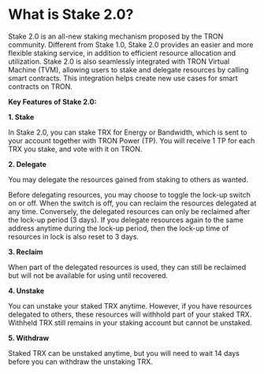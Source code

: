 # What is Stake 2.0?

Stake 2.0 is an all-new staking mechanism proposed by the TRON community. Different from Stake 1.0, Stake 2.0 provides an easier and more flexible staking service, in addition to efficient resource allocation and utilization. Stake 2.0 is also seamlessly integrated with TRON Virtual Machine (TVM), allowing users to stake and delegate resources by calling smart contracts. This integration helps create new use cases for smart contracts on TRON.

**Key Features of Stake 2.0:**

**1. Stake**

In Stake 2.0, you can stake TRX for Energy or Bandwidth, which is sent to your account together with TRON Power (TP). You will receive 1 TP for each TRX you stake, and vote with it on TRON.

**2. Delegate**

You may delegate the resources gained from staking to others as wanted.

Before delegating resources, you may choose to toggle the lock-up switch on or off. When the switch is off, you can reclaim the resources delegated at any time. Conversely, the delegated resources can only be reclaimed after the lock-up period (3 days). If you delegate resources again to the same address anytime during the lock-up period, then the lock-up time of resources in lock is also reset to 3 days.  &#x20;

**3. Reclaim**

When part of the delegated resources is used, they can still be reclaimed but will not be available for using until recovered.

**4. Unstake**

You can unstake your staked TRX anytime. However, if you have resources delegated to others, these resources will withhold part of your staked TRX. Withheld TRX still remains in your staking account but cannot be unstaked.

**5. Withdraw**

Staked TRX can be unstaked anytime, but you will need to wait 14 days before you can withdraw the unstaking TRX.
